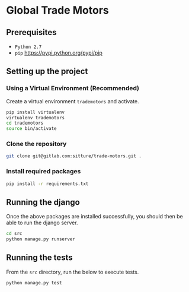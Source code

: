 # Global Trade Motors #

## Prerequisites ##

+ `Python 2.7`
+ `pip` https://pypi.python.org/pypi/pip 

## Setting up the project ##

### Using a Virtual Environment (Recommended) ###

Create a virtual environment `trademotors` and activate.

```bash
pip install virtualenv
virtualenv trademotors
cd trademotors
source bin/activate
```

### Clone the repository

```bash
git clone git@gitlab.com:sitture/trade-motors.git .
```

### Install required packages ###

```bash
pip install -r requirements.txt
```

## Running the django ##

Once the above packages are installed successfully, you should then be able to run the django server.

```bash
cd src
python manage.py runserver
```

## Running the tests ##

From the `src` directory, run the below to execute tests.

```bash
python manage.py test
```